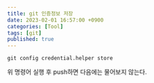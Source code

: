 ```yaml
---
title: git 인증정보 저장
date: 2023-02-01 16:57:00 +0900
categories: [Tool]
tags: [git]
published: true
---
```


```shell
git config credential.helper store
```

위 명령어 실행 후 push하면 다음에는 물어보지 않는다.
